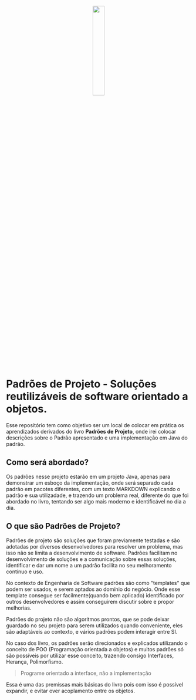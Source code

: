 <p align="center">
  <img src="https://www.livropedia.com/imagens/livro-padroes-de-projetos-solucoes-reutilizaveis-de-software-orientados-a-objetos.jpg" width="25%" >  
</p>


# Padrões de Projeto - Soluções reutilizáveis de software orientado a objetos.

Esse repositório tem como objetivo ser um local de colocar em prática os aprendizados
derivados do livro **Padrões de Projeto**, onde irei colocar descrições sobre o Padrão apresentado
e uma implementação em Java do padrão. 

## Como será abordado?

Os padrões nesse projeto estarão em um projeto Java, apenas para demonstrar um esboço da implementação, onde será separado cada padrão em pacotes diferentes,
com um texto MARKDOWN explicando o padrão e sua utilizadade, e trazendo um problema real, diferente do que foi abordado no livro, tentando ser algo mais 
moderno e identificável no dia a dia.

## O que são Padrões de Projeto? 

Padrões de projeto são soluções que foram previamente testadas e são adotadas por diversos desenvolvedores para resolver um problema, 
mas isso não se limita a desenvolvimento de software. 
Padrões facilitam no desenvolvimento de soluções e a comunicação sobre essas soluções, identificar e dar um nome a um padrão facilita
no seu melhoramento contínuo e uso. 

No contexto de Engenharia de Software padrões são como "templates" que podem ser usados, e serem aptados ao domínio do negócio.
Onde esse template consegue ser facilmente(quando bem aplicado) identificado por outros desenvolvedores e assim conseguirem discutir sobre 
e propor melhorias. 

Padrões do projeto não são algoritmos prontos, que se pode deixar guardado no seu projeto para serem utilizados quando conveniente, eles são adaptáveis
ao contexto, e vários padrões podem interagir entre SI. 

No caso dos livro, os padrões serão direcionados e explicados utilizando o conceito de POO (Programação orientada a objetos) e muitos padrões só são possíveis 
por utilizar esse conceito, trazendo consigo Interfaces, Herança, Polimorfismo. 
> Programe orientado a interface, não a implementação

Essa é uma das premissas mais básicas do livro pois com isso é possível expandir, e evitar over acoplamento entre os objetos. 
